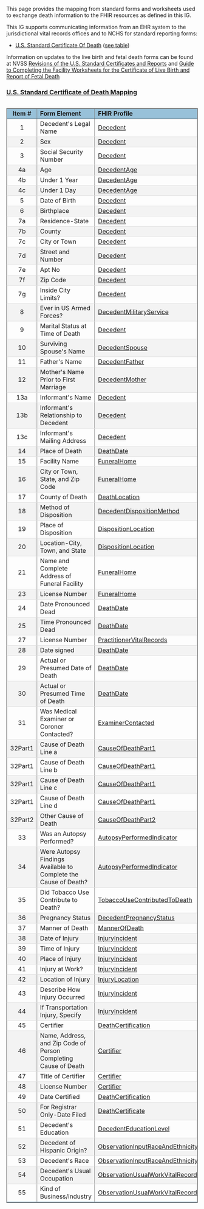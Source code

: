 <style>
    table.style1 { 
        border-collapse: collapse; 
        width: 100%; 
        table-layout: fixed;
    }  
    table.style1 tbody tr {
    border-bottom: 1px solid #dddddd;
    } 
    table.style1 tbody tr:nth-of-type(even) { 
        background-color: #f3f3f3; 
    } 
    table.style1 tbody tr:last-of-type {
    border-bottom: 2px solid #98c1d9;
    }
    </style>
This page provides the mapping from standard forms and worksheets used to exchange death information to the FHIR resources as defined in this IG.

This IG supports communicating information from an EHR system to the jurisdictional vital records offices and to NCHS for standard reporting forms:
 * [U.S. Standard Certificate Of Death](https://www.cdc.gov/nchs/data/dvs/DEATH11-03final-ACC.pdf) ([see table](vital_records_form_mapping.html#us-standard-certificate-of-death-mapping))

Information on updates to the live birth and fetal death forms can be found at NVSS [Revisions of the U.S. Standard Certificates and Reports](https://www.cdc.gov/nchs/nvss/revisions-of-the-us-standard-certificates-and-reports.htm) and [Guide to Completing the Facility Worksheets for the Certificate of Live Birth and Report of Fetal Death](https://www.cdc.gov/nchs/nvss/facility-worksheets-guide.htm)

### <a href='https://www.cdc.gov/nchs/data/dvs/DEATH11-03final-ACC.pdf'>U.S. Standard Certificate of Death Mapping</a>

<table  align='left' border='1' class='style1' cellpadding='1' cellspacing='1'>
<thead>
  <tr>
    <td style='background-color:#98c1d9; text-align: center; width: 5%;'><b>Item #</b></td>
    <td style='background-color:#98c1d9; width: 25%;'><b>Form Element</b></td>
    <td style='background-color:#98c1d9; width: 25%;'><b>FHIR Profile</b></td>
    <td style='background-color:#98c1d9; width: 20%;'><b>FHIR Field</b></td>
  </tr>
</thead>
<tbody>
<tr>
  <td style='text-align: center'>1</td>
  <td>Decedent's Legal Name</td>
  <td><a href='StructureDefinition-vrdr-decedent.html'>Decedent</a></td>
  <td>name</td>
</tr>
<tr>
  <td style='text-align: center'>2</td>
  <td>Sex</td>
  <td><a href='StructureDefinition-vrdr-decedent.html'>Decedent</a></td>
  <td><a href='{{site.data.fhir.ver.hl7fhiruscore}}/StructureDefinition-.html'>extension:NVSS-SexAtDeath</a></td>
</tr>
<tr>
  <td style='text-align: center'>3</td>
  <td>Social Security Number</td>
  <td><a href='StructureDefinition-vrdr-decedent.html'>Decedent</a></td>
  <td>identifier:SSN</td>
</tr>
<tr>
  <td style='text-align: center'>4a</td>
  <td>Age</td>
  <td><a href='StructureDefinition-vrdr-decedent-age.html'>DecedentAge</a></td>
  <td>value</td>
</tr>
<tr>
  <td style='text-align: center'>4b</td>
  <td>Under 1 Year</td>
  <td><a href='StructureDefinition-vrdr-decedent-age.html'>DecedentAge</a></td>
  <td>value</td>
</tr>
<tr>
  <td style='text-align: center'>4c</td>
  <td>Under 1 Day</td>
  <td><a href='StructureDefinition-vrdr-decedent-age.html'>DecedentAge</a></td>
  <td>value</td>
</tr>
<tr>
  <td style='text-align: center'>5</td>
  <td>Date of Birth</td>
  <td><a href='StructureDefinition-vrdr-decedent.html'>Decedent</a></td>
  <td>birthDate</td>
</tr>
<tr>
  <td style='text-align: center'>6</td>
  <td>Birthplace</td>
  <td><a href='StructureDefinition-vrdr-decedent.html'>Decedent</a></td>
  <td><a href='StructureDefinition-.html'>extension:birthPlace</a></td>
</tr>
<tr>
  <td style='text-align: center'>7a</td>
  <td>Residence-State</td>
  <td><a href='StructureDefinition-vrdr-decedent.html'>Decedent</a></td>
  <td>address.state</td>
</tr>
<tr>
  <td style='text-align: center'>7b</td>
  <td>County</td>
  <td><a href='StructureDefinition-vrdr-decedent.html'>Decedent</a></td>
  <td>address.district</td>
</tr>
<tr>
  <td style='text-align: center'>7c</td>
  <td>City or Town</td>
  <td><a href='StructureDefinition-vrdr-decedent.html'>Decedent</a></td>
  <td>address.city</td>
</tr>
<tr>
  <td style='text-align: center'>7d</td>
  <td>Street and Number</td>
  <td><a href='StructureDefinition-vrdr-decedent.html'>Decedent</a></td>
  <td>address.line</td>
</tr>
<tr>
  <td style='text-align: center'>7e</td>
  <td>Apt No</td>
  <td><a href='StructureDefinition-vrdr-decedent.html'>Decedent</a></td>
  <td>address.extension:unitnumber</td>
</tr>
<tr>
  <td style='text-align: center'>7f</td>
  <td>Zip Code</td>
  <td><a href='StructureDefinition-vrdr-decedent.html'>Decedent</a></td>
  <td>address.postalCode</td>
</tr>
<tr>
  <td style='text-align: center'>7g</td>
  <td>Inside City Limits?</td>
  <td><a href='StructureDefinition-vrdr-decedent.html'>Decedent</a></td>
  <td>address.extension:withinCityLimitsIndicator</td>
</tr>
<tr>
  <td style='text-align: center'>8</td>
  <td>Ever in US Armed Forces?</td>
  <td><a href='StructureDefinition-vrdr-decedent-military-service.html'>DecedentMilitaryService</a></td>
  <td>value</td>
</tr>
<tr>
  <td style='text-align: center'>9</td>
  <td>Marital Status at Time of Death</td>
  <td><a href='StructureDefinition-vrdr-decedent.html'>Decedent</a></td>
  <td>maritalStatus</td>
</tr>
<tr>
  <td style='text-align: center'>10</td>
  <td>Surviving Spouse's Name</td>
  <td><a href='StructureDefinition-vrdr-decedent-spouse.html'>DecedentSpouse</a></td>
  <td>name</td>
</tr>
<tr>
  <td style='text-align: center'>11</td>
  <td>Father's Name</td>
  <td><a href='StructureDefinition-vrdr-decedent-father.html'>DecedentFather</a></td>
  <td>name</td>
</tr>
<tr>
  <td style='text-align: center'>12</td>
  <td>Mother's Name Prior to First Marriage</td>
  <td><a href='StructureDefinition-vrdr-decedent-mother.html'>DecedentMother</a></td>
  <td>name</td>
</tr>
<tr>
  <td style='text-align: center'>13a</td>
  <td>Informant's Name</td>
  <td><a href='StructureDefinition-vrdr-decedent.html'>Decedent</a></td>
  <td>contact.name</td>
</tr>
<tr>
  <td style='text-align: center'>13b</td>
  <td>Informant's Relationship to Decedent</td>
  <td><a href='StructureDefinition-vrdr-decedent.html'>Decedent</a></td>
  <td>contact.type.text</td>
</tr>
<tr>
  <td style='text-align: center'>13c</td>
  <td>Informant's Mailing Address</td>
  <td><a href='StructureDefinition-vrdr-decedent.html'>Decedent</a></td>
  <td>contact.type.address</td>
</tr>
<tr>
  <td style='text-align: center'>14</td>
  <td>Place of Death</td>
  <td><a href='StructureDefinition-vrdr-death-date.html'>DeathDate</a></td>
  <td>component[placeOfDeath].value</td>
</tr>
<tr>
  <td style='text-align: center'>15</td>
  <td>Facility Name</td>
  <td><a href='StructureDefinition-vrdr-funeral-home.html'>FuneralHome</a></td>
  <td>name</td>
</tr>
<tr>
  <td style='text-align: center'>16</td>
  <td>City or Town, State, and Zip Code</td>
  <td><a href='StructureDefinition-vrdr-funeral-home.html'>FuneralHome</a></td>
  <td>address</td>
</tr>
<tr>
  <td style='text-align: center'>17</td>
  <td>County of Death</td>
  <td><a href='StructureDefinition-vrdr-death-location.html'>DeathLocation</a></td>
  <td>address.district</td>
</tr>
<tr>
  <td style='text-align: center'>18</td>
  <td>Method of Disposition</td>
  <td><a href='StructureDefinition-vrdr-decedent-disposition-method.html'>DecedentDispositionMethod</a></td>
  <td>value</td>
</tr>
<tr>
  <td style='text-align: center'>19</td>
  <td>Place of Disposition</td>
  <td><a href='StructureDefinition-vrdr-disposition-location.html'>DispositionLocation</a></td>
  <td>name</td>
</tr>
<tr>
  <td style='text-align: center'>20</td>
  <td>Location-City, Town, and State</td>
  <td><a href='StructureDefinition-vrdr-disposition-location.html'>DispositionLocation</a></td>
  <td>address</td>
</tr>
<tr>
  <td style='text-align: center'>21</td>
  <td>Name and Complete Address of Funeral Facility</td>
  <td><a href='StructureDefinition-vrdr-funeral-home.html'>FuneralHome</a></td>
  <td>name, address</td>
</tr>
<tr>
  <td style='text-align: center'>23</td>
  <td>License Number</td>
  <td><a href='StructureDefinition-vrdr-funeral-home.html'>FuneralHome</a></td>
  <td>identifier:NPI</td>
</tr>
<tr>
  <td style='text-align: center'>24</td>
  <td>Date Pronounced Dead</td>
  <td><a href='StructureDefinition-vrdr-death-date.html'>DeathDate</a></td>
  <td>component[datetimePronouncedDead ].valueDateTime</td>
</tr>
<tr>
  <td style='text-align: center'>25</td>
  <td>Time Pronounced Dead</td>
  <td><a href='StructureDefinition-vrdr-death-date.html'>DeathDate</a></td>
  <td>component[datetimePronouncedDead ].valueDateTime</td>
</tr>
<tr>
  <td style='text-align: center'>27</td>
  <td>License Number</td>
  <td><a href='{{site.data.fhir.ver.hl7fhirusvrcommonlibrary}}/StructureDefinition-Practitioner-vr.html'>PractitionerVitalRecords</a></td>
  <td>identifier:NPI</td>
</tr>
<tr>
  <td style='text-align: center'>28</td>
  <td>Date signed</td>
  <td><a href='StructureDefinition-vrdr-death-date.html'>DeathDate</a></td>
  <td>effective</td>
</tr>
<tr>
  <td style='text-align: center'>29</td>
  <td>Actual or Presumed Date of Death</td>
  <td><a href='StructureDefinition-vrdr-death-date.html'>DeathDate</a></td>
  <td>value</td>
</tr>
<tr>
  <td style='text-align: center'>30</td>
  <td>Actual or Presumed Time of Death</td>
  <td><a href='StructureDefinition-vrdr-death-date.html'>DeathDate</a></td>
  <td>value</td>
</tr>
<tr>
  <td style='text-align: center'>31</td>
  <td>Was Medical Examiner or Coroner Contacted?</td>
  <td><a href='StructureDefinition-vrdr-examiner-contacted.html'>ExaminerContacted</a></td>
  <td>value</td>
</tr>
<tr>
  <td style='text-align: center'>32Part1</td>
  <td>Cause of Death Line a</td>
  <td><a href='StructureDefinition-vrdr-cause-of-death-part1.html'>CauseOfDeathPart1</a></td>
  <td>value.text, component[lineNumber] = 1</td>
</tr>
<tr>
  <td style='text-align: center'>32Part1</td>
  <td>Cause of Death Line b</td>
  <td><a href='StructureDefinition-vrdr-cause-of-death-part1.html'>CauseOfDeathPart1</a></td>
  <td>value.text, component[lineNumber] = 2</td>
</tr>
<tr>
  <td style='text-align: center'>32Part1</td>
  <td>Cause of Death Line c</td>
  <td><a href='StructureDefinition-vrdr-cause-of-death-part1.html'>CauseOfDeathPart1</a></td>
  <td>value.text, component[lineNumber] = 3</td>
</tr>
<tr>
  <td style='text-align: center'>32Part1</td>
  <td>Cause of Death Line d</td>
  <td><a href='StructureDefinition-vrdr-cause-of-death-part1.html'>CauseOfDeathPart1</a></td>
  <td>value.text, component[lineNumber] = 4</td>
</tr>
<tr>
  <td style='text-align: center'>32Part2</td>
  <td>Other Cause of Death</td>
  <td><a href='StructureDefinition-vrdr-cause-of-death-part2.html'>CauseOfDeathPart2</a></td>
  <td>value.text</td>
</tr>
<tr>
  <td style='text-align: center'>33</td>
  <td>Was an Autopsy Performed?</td>
  <td><a href='StructureDefinition-vrdr-autopsy-performed-indicator.html'>AutopsyPerformedIndicator</a></td>
  <td>value</td>
</tr>
<tr>
  <td style='text-align: center'>34</td>
  <td>Were Autopsy Findings Available to Complete the Cause of Death?</td>
  <td><a href='StructureDefinition-vrdr-autopsy-performed-indicator.html'>AutopsyPerformedIndicator</a></td>
  <td>component[ autopsyResultsAvailable ].value</td>
</tr>
<tr>
  <td style='text-align: center'>35</td>
  <td>Did Tobacco Use Contribute to Death?</td>
  <td><a href='StructureDefinition-vrdr-tobacco-use-contributed-to-death.html'>TobaccoUseContributedToDeath</a></td>
  <td>value</td>
</tr>
<tr>
  <td style='text-align: center'>36</td>
  <td>Pregnancy Status</td>
  <td><a href='StructureDefinition-vrdr-decedent-pregnancy-status.html'>DecedentPregnancyStatus</a></td>
  <td>value</td>
</tr>
<tr>
  <td style='text-align: center'>37</td>
  <td>Manner of Death</td>
  <td><a href='StructureDefinition-vrdr-manner-of-death.html'>MannerOfDeath</a></td>
  <td>value</td>
</tr>
<tr>
  <td style='text-align: center'>38</td>
  <td>Date of Injury</td>
  <td><a href='StructureDefinition-vrdr-injury-incident.html'>InjuryIncident</a></td>
  <td>effective</td>
</tr>
<tr>
  <td style='text-align: center'>39</td>
  <td>Time of Injury</td>
  <td><a href='StructureDefinition-vrdr-injury-incident.html'>InjuryIncident</a></td>
  <td>effective</td>
</tr>
<tr>
  <td style='text-align: center'>40</td>
  <td>Place of Injury</td>
  <td><a href='StructureDefinition-vrdr-injury-incident.html'>InjuryIncident</a></td>
  <td>component[ placeOfInjury ].value.text</td>
</tr>
<tr>
  <td style='text-align: center'>41</td>
  <td>Injury at Work?</td>
  <td><a href='StructureDefinition-vrdr-injury-incident.html'>InjuryIncident</a></td>
  <td>component[InjuryAtWork].value</td>
</tr>
<tr>
  <td style='text-align: center'>42</td>
  <td>Location of Injury</td>
  <td><a href='StructureDefinition-vrdr-injury-location.html'>InjuryLocation</a></td>
  <td>address</td>
</tr>
<tr>
  <td style='text-align: center'>43</td>
  <td>Describe How Injury Occurred</td>
  <td><a href='StructureDefinition-vrdr-injury-incident.html'>InjuryIncident</a></td>
  <td>value.text</td>
</tr>
<tr>
  <td style='text-align: center'>44</td>
  <td>If Transportation Injury, Specify</td>
  <td><a href='StructureDefinition-vrdr-injury-incident.html'>InjuryIncident</a></td>
  <td>component[ transportationRole ].value</td>
</tr>
<tr>
  <td style='text-align: center'>45</td>
  <td>Certifier</td>
  <td><a href='StructureDefinition-vrdr-death-certification.html'>DeathCertification</a></td>
  <td>performer.function</td>
</tr>
<tr>
  <td style='text-align: center'>46</td>
  <td>Name, Address, and Zip Code of Person Completing Cause of Death</td>
  <td><a href='StructureDefinition-vrdr-certifier.html'>Certifier</a></td>
  <td>name, address</td>
</tr>
<tr>
  <td style='text-align: center'>47</td>
  <td>Title of Certifier</td>
  <td><a href='StructureDefinition-vrdr-certifier.html'>Certifier</a></td>
  <td>qualification</td>
</tr>
<tr>
  <td style='text-align: center'>48</td>
  <td>License Number</td>
  <td><a href='StructureDefinition-vrdr-certifier.html'>Certifier</a></td>
  <td>identifier:NPI</td>
</tr>
<tr>
  <td style='text-align: center'>49</td>
  <td>Date Certified</td>
  <td><a href='StructureDefinition-vrdr-death-certification.html'>DeathCertification</a></td>
  <td>performed</td>
</tr>
<tr>
  <td style='text-align: center'>50</td>
  <td>For Registrar Only-Date Filed</td>
  <td><a href='StructureDefinition-vrdr-death-certificate.html'>DeathCertificate</a></td>
  <td>date</td>
</tr>
<tr>
  <td style='text-align: center'>51</td>
  <td>Decedent's Education</td>
  <td><a href='StructureDefinition-vrdr-decedent-education-level.html'>DecedentEducationLevel</a></td>
  <td>value</td>
</tr>
<tr>
  <td style='text-align: center'>52</td>
  <td>Decedent of Hispanic Origin?</td>
  <td><a href='{{site.data.fhir.ver.hl7fhirusvrcommonlibrary}}/StructureDefinition-input-race-and-ethnicity-vr.html'>ObservationInputRaceAndEthnicityVitalRecords</a></td>
  <td></td>
</tr>
<tr>
  <td style='text-align: center'>53</td>
  <td>Decedent's Race</td>
  <td><a href='{{site.data.fhir.ver.hl7fhirusvrcommonlibrary}}/StructureDefinition-input-race-and-ethnicity-vr.html'>ObservationInputRaceAndEthnicityVitalRecords</a></td>
  <td></td>
</tr>
<tr>
  <td style='text-align: center'>54</td>
  <td>Decedent's Usual Occupation</td>
  <td><a href='{{site.data.fhir.ver.hl7fhirusvrcommonlibrary}}/StructureDefinition-Observation-usual-work-vr.html'>ObservationUsualWorkVitalRecords</a></td>
  <td>value.text</td>
</tr>
<tr>
  <td style='text-align: center'>55</td>
  <td>Kind of Business/Industry</td>
  <td><a href='{{site.data.fhir.ver.hl7fhirusvrcommonlibrary}}/StructureDefinition-Observation-usual-work-vr.html'>ObservationUsualWorkVitalRecords</a></td>
  <td>component [odh-UsualIndustry].value.text</td>
</tr>
</tbody>
</table>
